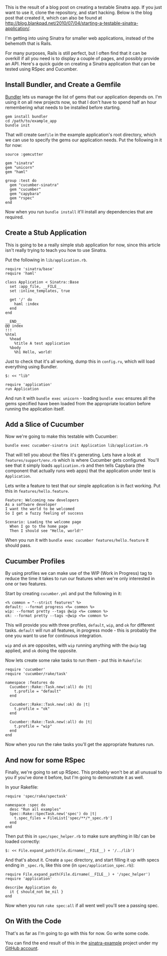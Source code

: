 This is the result of a blog post on creating a testable Sinatra app. If you just want to use it, clone
the repository, and start hacking. Below is the blog post that created it, which can also be found at
http://blog.blankpad.net/2010/07/04/starting-a-testable-sinatra-application/.

I'm getting into using Sinatra for smaller web applications, instead of the behemoth that is Rails.

For many purposes, Rails is still perfect, but I often find that it can be overkill if all you need
is to display a couple of pages, and possibly provide an API. Here's a quick guide on creating a
Sinatra application that can be tested using RSpec and Cucumber.

Install Bundler, and Create a Gemfile
-------------------------------------

[Bundler](http://gembundler.com) lets us manage the list of gems that our application depends on. I'm
using it on all new projects now, so that I don't have to spend half an hour remembering what needs to
be installed before starting.

    gem install bundler
    cd /path/to/example_app
    bundle init

That will create `Gemfile` in the example application's root directory, which we can use to specify the
gems our application needs. Put the following in it for now:

    source :gemcutter

    gem "sinatra"
    gem "unicorn"
    gem "haml"

    group :test do
      gem "cucumber-sinatra"
      gem "cucumber"
      gem "capybara"
      gem "rspec"
    end

Now when you run `bundle install` it'll install any dependencies that are required.

Create a Stub Application
-------------------------

This is going to be a really simple stub application for now, since this article isn't really trying to
teach you how to use Sinatra.

Put the following in `lib/application.rb`.

    require 'sinatra/base'
    require 'haml'

    class Application < Sinatra::Base
      set :app_file, __FILE__
      set :inline_templates, true

      get '/' do
        haml :index
      end
    end

    __END__
    @@ index
    !!!
    %html
      %head
        %title A test application
      %body
        %h1 Hello, world!

Just to check that it's all working, dump this in `config.ru`, which will load everything using 
Bundler.

    $: << "lib"

    require 'application'
    run Application

And run it with `bundle exec unicorn` - loading `bundle exec` ensures all the gems specified have been
loaded from the appropriate location before running the application itself.

Add a Slice of Cucumber
-----------------------

Now we're going to make this testable with Cucumber:

    bundle exec cucumber-sinatra init Application lib/application.rb

That will tell you about the files it's generating. Lets have a look at `features/support/env.rb` which
is where Cucumber gets configured. You'll see that it simply loads `application.rb` and then tells
Capybara (the component that actually runs web apps) that the application under test is `Application`.

Lets write a feature to test that our simple application is in fact working. Put this in 
`features/hello.feature`.

    Feature: Welcoming new developers
    As a software developer
    I want the world to be welcomed
    So I get a fuzzy feeling of success

    Scenario: Loading the welcome page
      When I go to the home page
      Then I should see "Hello, world!"

When you run it with `bundle exec cucumber features/hello.feature` it should pass.

Cucumber Profiles
-----------------

By using profiles we can make use of the WIP (Work in Progress) tag to reduce the time it takes to run
our features when we're only interested in one or two features.

Start by creating `cucumber.yml` and put the following in it:
    
    <% common = "--strict features" %>
    default: --format progress <%= common %>
    wip: --format pretty --tags @wip <%= common %>
    ok: --format pretty --tags ~@wip <%= common %>

This will provide you with three profiles, `default`, `wip`, and `ok` for different tasks. `default` will
run all features, in progress mode - this is probably the one you want to use for continuous integration.

`wip` and `ok` are opposites, with `wip` running anything with the `@wip` tag applied, and `ok` doing
the opposite.

Now lets create some rake tasks to run them - put this in `Rakefile`:

    require 'cucumber'
    require 'cucumber/rake/task'
    
    namespace :features do
      Cucumber::Rake::Task.new(:all) do |t|
        t.profile = "default"
      end

      Cucumber::Rake::Task.new(:ok) do |t|
        t.profile = "ok"
      end
      
      Cucumber::Rake::Task.new(:all) do |t|
        t.profile = "wip"
      end
    end

Now when you run the rake tasks you'll get the appropriate features run.

And now for some RSpec
----------------------

Finally, we're going to set up RSpec. This probably won't be at all unusual to you if you've done it
before, but I'm going to demonstrate it as well.

In your Rakefile:

    require 'spec/rake/spectask'
    
    namespace :spec do
      desc "Run all examples"
      Spec::Rake::SpecTask.new('spec') do |t|
        t.spec_files = FileList['spec/**/*_spec.rb']
      end
    end

Then put this in `spec/spec_helper.rb` to make sure anything in lib/ can be loaded correctly:

    $: << File.expand_path(File.dirname(__FILE__) + '/../lib')

And that's about it. Create a `spec` directory, and start filling it up with specs ending in `_spec.rb`,
like this one (in `spec/application_spec.rb`):
    
    require File.expand_path(File.dirname(__FILE__) + '/spec_helper')
    require 'application'

    describe Application do
      it { should_not be_nil }
    end

Now when you run `rake spec:all` if all went well you'll see a passing spec.

On With the Code
----------------

That's as far as I'm going to go with this for now. Go write some code.

You can find the end result of this in the [sinatra-example](http://github.com/jellybob/sinatra-example)
project under my [GitHub account](http://github.com/jellybob/).
